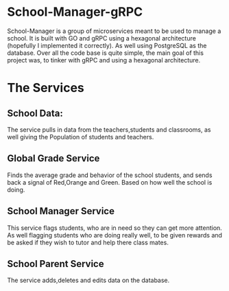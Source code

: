 # School-Manager-gRPC

School-Manager is a group of microservices meant to be used to manage a school.
It is built with GO and gRPC using a hexagonal architecture (hopefully I implemented it correctly).
As well using PostgreSQL as the database.
Over all the code base is quite simple, the main goal of this project was, to tinker with gRPC and using a hexagonal architecture.

# The Services

## School Data: 
The service pulls in data from the teachers,students and classrooms, as well giving the Population of students and teachers.

## Global Grade Service
Finds the average grade and behavior of the school students, and sends back a signal of Red,Orange and Green. Based on how well the school is doing.

## School Manager Service
This service flags students, who are in need so they can get more attention. As well flagging students who are doing really well, to be given rewards and be asked if they wish to 
tutor and help there class mates.

## School Parent Service
The service adds,deletes and edits data on the database.
